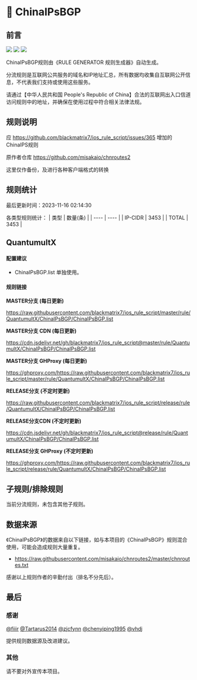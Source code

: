 # 🧸 ChinaIPsBGP

## 前言

![](https://shields.io/badge/-移除重复规则-ff69b4) ![](https://shields.io/badge/-DOMAIN--SUFFIX间合并-critical) ![](https://shields.io/badge/-DOMAIN--SUFFIX与DOMAIN--KEYWORD合并-blue) 

ChinaIPsBGP规则由《RULE GENERATOR 规则生成器》自动生成。

分流规则是互联网公共服务的域名和IP地址汇总，所有数据均收集自互联网公开信息，不代表我们支持或使用这些服务。

请通过【中华人民共和国 People's Republic of China】合法的互联网出入口信道访问规则中的地址，并确保在使用过程中符合相关法律法规。

## 规则说明
应 https://github.com/blackmatrix7/ios_rule_script/issues/365 增加的ChinaIPS规则

原作者仓库 https://github.com/misakaio/chnroutes2

这里仅作备份，及进行各种客户端格式的转换

## 规则统计

最后更新时间：2023-11-16 02:14:30

各类型规则统计：
| 类型 | 数量(条)  | 
| ---- | ----  |
| IP-CIDR | 3453  | 
| TOTAL | 3453  | 


## QuantumultX 

#### 配置建议
- ChinaIPsBGP.list 单独使用。

#### 规则链接
**MASTER分支 (每日更新)**

https://raw.githubusercontent.com/blackmatrix7/ios_rule_script/master/rule/QuantumultX/ChinaIPsBGP/ChinaIPsBGP.list

**MASTER分支 CDN (每日更新)**

https://cdn.jsdelivr.net/gh/blackmatrix7/ios_rule_script@master/rule/QuantumultX/ChinaIPsBGP/ChinaIPsBGP.list

**MASTER分支 GHProxy (每日更新)**

https://ghproxy.com/https://raw.githubusercontent.com/blackmatrix7/ios_rule_script/master/rule/QuantumultX/ChinaIPsBGP/ChinaIPsBGP.list

**RELEASE分支 (不定时更新)**

https://raw.githubusercontent.com/blackmatrix7/ios_rule_script/release/rule/QuantumultX/ChinaIPsBGP/ChinaIPsBGP.list

**RELEASE分支CDN (不定时更新)**

https://cdn.jsdelivr.net/gh/blackmatrix7/ios_rule_script@release/rule/QuantumultX/ChinaIPsBGP/ChinaIPsBGP.list

**RELEASE分支 GHProxy (不定时更新)**

https://ghproxy.com/https://raw.githubusercontent.com/blackmatrix7/ios_rule_script/release/rule/QuantumultX/ChinaIPsBGP/ChinaIPsBGP.list

## 子规则/排除规则


当前分流规则，未包含其他子规则。

## 数据来源

《ChinaIPsBGP》的数据来自以下链接，如与本项目的《ChinaIPsBGP》规则混合使用，可能会造成规则大量重复。

- https://raw.githubusercontent.com/misakaio/chnroutes2/master/chnroutes.txt


感谢以上规则作者的辛勤付出（排名不分先后）。

## 最后

### 感谢

[@fiiir](https://github.com/fiiir) [@Tartarus2014](https://github.com/Tartarus2014) [@zjcfynn](https://github.com/zjcfynn) [@chenyiping1995](https://github.com/chenyiping1995) [@vhdj](https://github.com/vhdj)

提供规则数据源及改进建议。

### 其他

请不要对外宣传本项目。